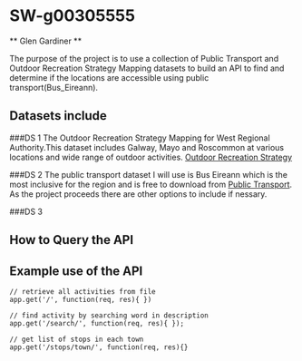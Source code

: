 

# SW-g00305555


**  Glen Gardiner **


The purpose of the project is to use a collection of Public Transport and Outdoor Recreation Strategy Mapping  datasets to build an API to find and determine if the locations are accessible using public transport(Bus_Eireann).



## Datasets include


###DS 1
The Outdoor Recreation Strategy Mapping for West Regional Authority.This dataset includes Galway, Mayo and Roscommon at various locations and wide range of outdoor activities. 
[Outdoor Recreation Strategy](https://data.gov.ie/dataset/outdoor-recreation-strategy)


###DS 2
The public transport dataset I will use is  Bus Eireann which is the most inclusive for the region and  is free to download from [Public Transport](http://www.transportforireland.ie/transitData/PT_Data.html). As the project proceeds there are other options to include if nessary.



###DS 3


## How to Query the API






## Example use of the API

```
// retrieve all activities from file
app.get('/', function(req, res){ })

```


```
// find activity by searching word in description
app.get('/search/', function(req, res){ });

```


```
// get list of stops in each town
app.get('/stops/town/', function(req, res){}
```

